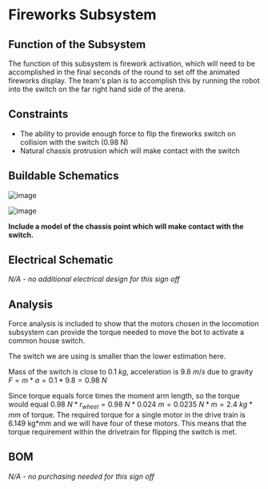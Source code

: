 # Fireworks Subsystem

## Function of the Subsystem

The function of this subsystem is firework activation, which will need to be accomplished in the final seconds of the round to set off the animated fireworks display. The team's plan is to accomplish this by running the robot into the switch on the far right hand side of the arena.

## Constraints

- The ability to provide enough force to flip the fireworks switch on collision with the switch (0.98 N)
- Natural chassis protrusion which will make contact with the switch

## Buildable Schematics

![image](https://github.com/nathan-gardner/CapstoneRepo/blob/Team2_Fireworks_Signoff/Documentation/Images/FireWorks/ChassiFullView.png)

![image](https://github.com/nathan-gardner/CapstoneRepo/blob/Team2_Fireworks_Signoff/Documentation/Images/FireWorks/ChassisTopView.png)

**Include a model of the chassis point which will make contact with the switch.**

## Electrical Schematic

*N/A - no additional electrical design for this sign off*

## Analysis

Force analysis is included to show that the motors chosen in the locomotion subsystem can provide the torque needed to move the bot to activate a common house switch. 

The switch we are using is smaller than the lower estimation here.

Mass of the switch is close to $0.1\ kg$, acceleration is $9.8\ m/s$ due to gravity
$F = m * a = 0.1 * 9.8 = 0.98\ N$

Since torque equals force times the moment arm length, so the torque would equal $0.98\ N * r_{wheel} = 0.98\ N * 0.024\ m = 0.0235\ N*m = 2.4\ kg*mm$ of torque. The required torque for a single motor in the drive train is 6.149 kg*mm and we will have four of these motors. This means that the torque requirement within the drivetrain for flipping the switch is met. 

## BOM

*N/A - no purchasing needed for this sign off*